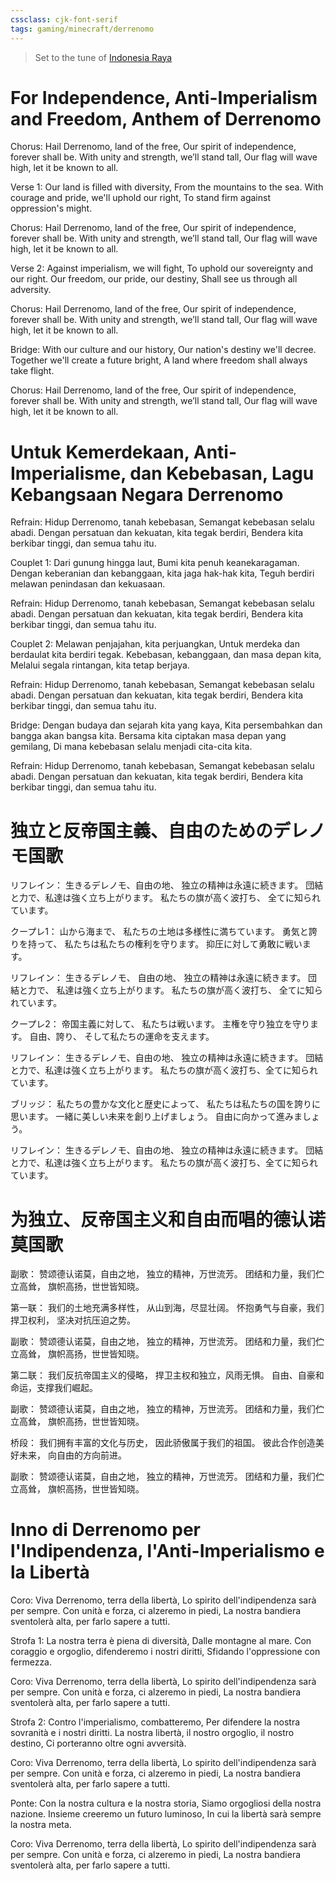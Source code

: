```yaml
---
cssclass: cjk-font-serif
tags: gaming/minecraft/derrenomo
---
```

> Set to the tune of [Indonesia Raya](https://www.youtube.com/watch?v=uyyLot4PLXM&pp=ygUbaW5kb25lc2lhIHJheWEgaW5zdHJ1bWVudGFs)
# For Independence, Anti-Imperialism and Freedom, Anthem of Derrenomo
Chorus: 
Hail Derrenomo, land of the free,
Our spirit of independence, forever shall be. 
With unity and strength, we’ll stand tall,
Our flag will wave high, let it be known to all.

Verse 1: 
Our land is filled with diversity,
From the mountains to the sea. 
With courage and pride, we'll uphold our right,
To stand firm against oppression's might.

Chorus: 
Hail Derrenomo, land of the free,
Our spirit of independence, forever shall be. 
With unity and strength, we’ll stand tall,
Our flag will wave high, let it be known to all.

Verse 2:
Against imperialism, we will fight,
To uphold our sovereignty and our right. 
Our freedom, our pride, our destiny,
Shall see us through all adversity.

Chorus:
Hail Derrenomo, land of the free,
Our spirit of independence, forever shall be. 
With unity and strength, we’ll stand tall,
Our flag will wave high, let it be known to all.

Bridge:
With our culture and our history,
Our nation's destiny we'll decree.
Together we'll create a future bright,
A land where freedom shall always take flight.

Chorus:
Hail Derrenomo, land of the free,
Our spirit of independence, forever shall be.
With unity and strength, we’ll stand tall,
Our flag will wave high, let it be known to all.

# Untuk Kemerdekaan, Anti-Imperialisme, dan Kebebasan, Lagu Kebangsaan Negara Derrenomo
Refrain:
Hidup Derrenomo, tanah kebebasan,
Semangat kebebasan selalu abadi.
Dengan persatuan dan kekuatan, kita tegak berdiri, Bendera kita berkibar tinggi, dan semua tahu itu.

Couplet 1:
Dari gunung hingga laut, Bumi kita penuh keanekaragaman.
Dengan keberanian dan kebanggaan, 
kita jaga hak-hak kita,
Teguh berdiri melawan penindasan dan kekuasaan.

Refrain:
Hidup Derrenomo, tanah kebebasan, 
Semangat kebebasan selalu abadi.
Dengan persatuan dan kekuatan, 
kita tegak berdiri, Bendera kita berkibar tinggi, 
dan semua tahu itu.

Couplet 2:
Melawan penjajahan, kita perjuangkan, 
Untuk merdeka dan berdaulat kita berdiri tegak.
Kebebasan, kebanggaan, dan masa depan kita, 
Melalui segala rintangan, kita tetap berjaya.

Refrain:
Hidup Derrenomo, tanah kebebasan, 
Semangat kebebasan selalu abadi.
Dengan persatuan dan kekuatan, kita tegak berdiri, Bendera kita berkibar tinggi, dan semua tahu itu.

Bridge:
Dengan budaya dan sejarah kita yang kaya, Kita persembahkan dan bangga akan bangsa kita.
Bersama kita ciptakan masa depan yang gemilang, Di mana kebebasan selalu menjadi cita-cita kita.

Refrain:
Hidup Derrenomo, tanah kebebasan, 
Semangat kebebasan selalu abadi.
Dengan persatuan dan kekuatan, 
kita tegak berdiri, Bendera kita berkibar tinggi, 
dan semua tahu itu.

# 独立と反帝国主義、自由のためのデレノモ国歌

リフレイン：
生きるデレノモ、自由の地、
独立の精神は永遠に続きます。
団結と力で、私達は強く立ち上がります。
私たちの旗が高く波打ち、
全てに知られています。

クープレ1：
山から海まで、
私たちの土地は多様性に満ちています。
勇気と誇りを持って、
私たちは私たちの権利を守ります。
抑圧に対して勇敢に戦います。

リフレイン： 
生きるデレノモ、
自由の地、 独立の精神は永遠に続きます。
団結と力で、
私達は強く立ち上がります。 
私たちの旗が高く波打ち、
全てに知られています。

クープレ2：
帝国主義に対して、
私たちは戦います。
主権を守り独立を守ります。
自由、誇り、
そして私たちの運命を支えます。

リフレイン：
生きるデレノモ、自由の地、
独立の精神は永遠に続きます。
団結と力で、私達は強く立ち上がります。
私たちの旗が高く波打ち、全てに知られています。

ブリッジ：
私たちの豊かな文化と歴史によって、 
私たちは私たちの国を誇りに思います。 
一緒に美しい未来を創り上げましょう。
自由に向かって進みましょう。

リフレイン：
生きるデレノモ、自由の地、
独立の精神は永遠に続きます。 
団結と力で、私達は強く立ち上がります。 
私たちの旗が高く波打ち、全てに知られています。

# 为独立、反帝国主义和自由而唱的德认诺莫国歌

副歌：
赞颂德认诺莫，自由之地，
独立的精神，万世流芳。
团结和力量，我们伫立高耸，
旗帜高扬，世世皆知晓。

第一联：
我们的土地充满多样性，
从山到海，尽显壮阔。
怀抱勇气与自豪，我们捍卫权利，
坚决对抗压迫之势。

副歌：
赞颂德认诺莫，自由之地，
独立的精神，万世流芳。
团结和力量，我们伫立高耸，
旗帜高扬，世世皆知晓。

第二联：
我们反抗帝国主义的侵略，
捍卫主权和独立，风雨无惧。
自由、自豪和命运，支撑我们崛起。

副歌：
赞颂德认诺莫，自由之地，
独立的精神，万世流芳。
团结和力量，我们伫立高耸，
旗帜高扬，世世皆知晓。

桥段：
我们拥有丰富的文化与历史，
因此骄傲属于我们的祖国。
彼此合作创造美好未来，
向自由的方向前进。

副歌：
赞颂德认诺莫，自由之地，
独立的精神，万世流芳。
团结和力量，我们伫立高耸，
旗帜高扬，世世皆知晓。

# Inno di Derrenomo per l'Indipendenza, l'Anti-Imperialismo e la Libertà

Coro:
Viva Derrenomo, terra della libertà,
Lo spirito dell'indipendenza sarà per sempre.
Con unità e forza, ci alzeremo in piedi,
La nostra bandiera sventolerà alta, per farlo sapere a tutti.

Strofa 1:
La nostra terra è piena di diversità,
Dalle montagne al mare.
Con coraggio e orgoglio, difenderemo i nostri diritti,
Sfidando l'oppressione con fermezza.

Coro:
Viva Derrenomo, terra della libertà,
Lo spirito dell'indipendenza sarà per sempre.
Con unità e forza, ci alzeremo in piedi,
La nostra bandiera sventolerà alta, per farlo sapere a tutti.

Strofa 2:
Contro l'imperialismo, combatteremo,
Per difendere la nostra sovranità e i nostri diritti.
La nostra libertà, il nostro orgoglio, il nostro destino,
Ci porteranno oltre ogni avversità.

Coro:
Viva Derrenomo, terra della libertà,
Lo spirito dell'indipendenza sarà per sempre.
Con unità e forza, ci alzeremo in piedi,
La nostra bandiera sventolerà alta, per farlo sapere a tutti.

Ponte:
Con la nostra cultura e la nostra storia,
Siamo orgogliosi della nostra nazione.
Insieme creeremo un futuro luminoso,
In cui la libertà sarà sempre la nostra meta.

Coro:
Viva Derrenomo, terra della libertà,
Lo spirito dell'indipendenza sarà per sempre.
Con unità e forza, ci alzeremo in piedi,
La nostra bandiera sventolerà alta, per farlo sapere a tutti.
